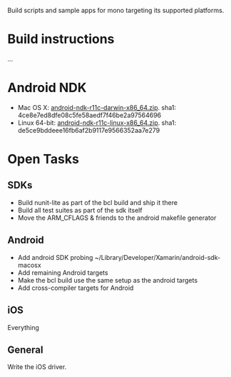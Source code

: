 Build scripts and sample apps for mono targeting its supported platforms.

# Build instructions

...

# Android NDK

- Mac OS X: [android-ndk-r11c-darwin-x86_64.zip](https://dl.google.com/android/repository/android-ndk-r11c-darwin-x86_64.zip). sha1: 4ce8e7ed8dfe08c5fe58aedf7f46be2a97564696
- Linux 64-bit: [android-ndk-r11c-linux-x86_64.zip](https://dl.google.com/android/repository/android-ndk-r11c-linux-x86_64.zip). sha1: de5ce9bddeee16fb6af2b9117e9566352aa7e279



# Open Tasks

## SDKs

- Build nunit-lite as part of the bcl build and ship it there
- Build all test suites as part of the sdk itself
- Move the ARM_CFLAGS & friends to the android makefile generator

## Android

- Add android SDK probing ~/Library/Developer/Xamarin/android-sdk-macosx
- Add remaining Android targets
- Make the bcl build use the same setup as the android targets
- Add cross-compiler targets for Android

## iOS

Everything

## General

Write the iOS driver.

